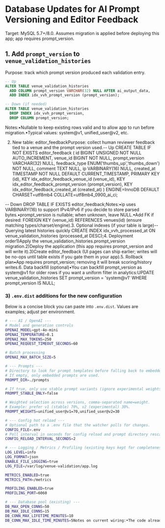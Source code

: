 # Database Updates for AI Prompt Versioning and Editor Feedback

Target: MySQL 5.7+/8.0. Assumes migration is applied before deploying this app; app requires prompt_version.

## 1. Add `prompt_version` to `venue_validation_histories`

Purpose: track which prompt version produced each validation entry.

```sql
-- Up
ALTER TABLE venue_validation_histories
  ADD COLUMN prompt_version VARCHAR(32) NULL AFTER ai_output_data,
  ADD INDEX idx_vvh_prompt_version (prompt_version);

-- Down (if needed)
ALTER TABLE venue_validation_histories
  DROP INDEX idx_vvh_prompt_version,
  DROP COLUMN prompt_version;
```

Notes:•Nullable to keep existing rows valid and to allow app to run before migration.•Typical values: system@v1, unified_user@v2, etc.

2. New table: editor_feedbackPurpose: collect human reviewer feedback tied to a venue and the prompt version used.-- Up
   CREATE TABLE IF NOT EXISTS editor_feedback (
   id BIGINT UNSIGNED NOT NULL AUTO_INCREMENT,
   venue_id BIGINT NOT NULL,
   prompt_version VARCHAR(32) NULL,
   feedback_type ENUM('thumbs_up','thumbs_down') NOT NULL,
   comment TEXT NULL,
   ip VARBINARY(16) NULL,
   created_at TIMESTAMP NOT NULL DEFAULT CURRENT_TIMESTAMP,
   PRIMARY KEY (id),
   KEY idx_editor_feedback_venue_id (venue_id),
   KEY idx_editor_feedback_prompt_version (prompt_version),
   KEY idx_editor_feedback_created_at (created_at)
   ) ENGINE=InnoDB DEFAULT CHARSET=utf8mb4 COLLATE=utf8mb4_0900_ai_ci;

-- Down
DROP TABLE IF EXISTS editor_feedback;Notes:•ip uses VARBINARY(16) to support IPv4/IPv6 if you decide to store parsed bytes.•prompt_version is nullable; when unknown, leave NULL.•Add FK if desired: FOREIGN KEY (venue_id) REFERENCES venues(id) (ensure matching types/charset/engine).3. Optional indexes (if your table is large)-- Querying latest histories quickly
CREATE INDEX idx_vvh_processed_at ON venue_validation_histories (processed_at DESC);4. Deployment order1)Apply the venue_validation_histories.prompt_version migration.2)Deploy the application (this app requires prompt_version and will write it).3)Create editor_feedback (UI pages can ship earlier; writes will be no-ops until table exists if you gate them in your app).5. Rollback plan•App requires prompt_version; removing it will break scoring/history writes.6. Data backfill (optional)•You can backfill prompt_version as system@v1 for older rows if you want a uniform filter in analytics:UPDATE venue_validation_histories
SET prompt_version = 'system@v1'
WHERE prompt_version IS NULL;
### 3) `.env.dist` additions for the new configuration

Below is a concise block you can paste into `.env.dist`. Values are examples; adjust per environment.

```bash
# --- AI / OpenAI ---
# Model and generation controls
OPENAI_MODEL=gpt-4o-mini
OPENAI_TEMPERATURE=0.1
OPENAI_MAX_TOKENS=250
OPENAI_REQUEST_TIMEOUT_SECONDS=60

# Batch processing
OPENAI_MAX_BATCH_SIZE=5

# --- Prompts ---
# Directory to look for prompt templates before falling back to embedded ones.
# If empty, only embedded prompts are used.
PROMPT_DIR=./prompts

# If true, only use stable prompt variants (ignore experimental weights).
PROMPT_STABLE_ONLY=false

# Weighted selection across versions, comma-separated name=weight.
# Example: prefer v1 (stable) 70%, v2 (experimental) 30%.
PROMPT_WEIGHTS=unified_user@v1=70,unified_user@v2=30

# --- Config hot reload ---
# Optional path to a .env file that the watcher polls for changes.
CONFIG_FILE=.env
# Poll interval in seconds for config reload and prompt directory rescans.
CONFIG_RELOAD_INTERVAL_SECONDS=2

# --- Logging / Metrics / Profiling (existing keys kept for completeness) ---
LOG_LEVEL=info
LOG_FORMAT=json
ENABLE_FILE_LOGGING=true
LOG_FILE=/var/log/venue-validation/app.log

METRICS_ENABLED=true
METRICS_PATH=/metrics

PROFILING_ENABLED=true
PROFILING_PORT=6060

# --- Database pool (existing) ---
DB_MAX_OPEN_CONNS=50
DB_MAX_IDLE_CONNS=15
DB_CONN_MAX_LIFETIME_MINUTES=10
DB_CONN_MAX_IDLE_TIME_MINUTES=5Notes on current wiring:•The code already supports CONFIG_FILE and the polling watcher. If you set it, the watcher reloads env from that file on mtime changes.•The AI-specific knobs (OPENAI_*, prompt weighting) are part of the planned configuration surface. If some aren’t yet referenced in code, keep them here for parity with environments; we’ll wire them in as we finalize the prompt manager enhancements and scorer options.